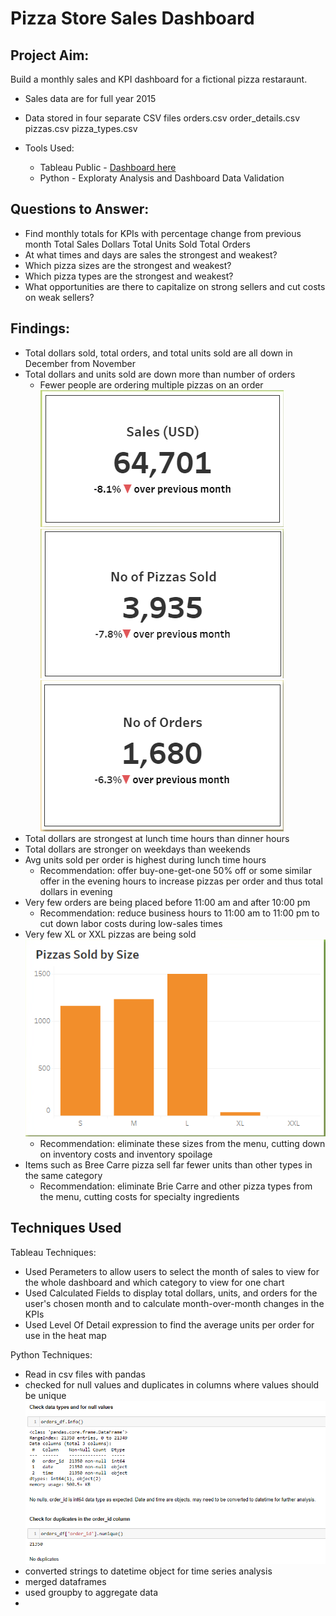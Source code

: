 # Pizza Store Sales Dashboard

## Project Aim:
Build a monthly sales and KPI dashboard for a fictional pizza restaraunt.
- Sales data are for full year 2015
- Data stored in four separate CSV files
    orders.csv
    order_details.csv
    pizzas.csv
    pizza_types.csv

- Tools Used:
    - Tableau Public - [Dashboard here](https://public.tableau.com/app/profile/michael.hertel/viz/PizzaStoreDashboard/Dashboard2)
    - Python - Exploraty Analysis and Dashboard Data Validation

## Questions to Answer:
- Find monthly totals for KPIs with percentage change from previous month
    Total Sales Dollars
    Total Units Sold
    Total Orders
- At what times and days are sales the strongest and weakest?
- Which pizza sizes are the strongest and weakest?
- Which pizza types are the strongest and weakest?
- What opportunities are there to capitalize on strong sellers and cut costs on weak sellers?

## Findings:
- Total dollars sold, total orders, and total units sold are all down in December from November
- Total dollars and units sold are down more than number of orders
    - Fewer people are ordering multiple pizzas on an order
![dollars](/images/dollars_card.png) ![units](/images/units_card.png)![orders](/images/orders_card.png)
- Total dollars are strongest at lunch time hours than dinner hours
- Total dollars are stronger on weekdays than weekends
- Avg units sold per order is highest during lunch time hours
    - Recommendation: offer buy-one-get-one 50% off or some similar offer in the evening hours to increase pizzas per order and thus total dollars in evening
- Very few orders are being placed before 11:00 am and after 10:00 pm
    - Recommendation: reduce business hours to 11:00 am to 11:00 pm to cut down labor costs during low-sales times
- Very few XL or XXL pizzas are being sold
![sizes](/images/sizes.png)
    - Recommendation: eliminate  these sizes from the menu, cutting down on inventory costs and inventory spoilage
- Items such as Bree Carre pizza sell far fewer units than other types in the same category
    - Recommendation: eliminate Brie Carre and other pizza types from the menu, cutting costs for specialty ingredients

## Techniques Used
Tableau Techniques:
- Used Perameters to allow users to select the month of sales to view for the whole dashboard and which category to view for one chart
- Used Calculated Fields to display total dollars, units, and orders for the user's chosen month and to calculate month-over-month changes in the KPIs
- Used Level Of Detail expression to find the average units per order for use in the heat map

Python Techniques:
- Read in csv files with pandas
- checked for null values and duplicates in columns where values should be unique
![null/duplicates](/images/nulls_duplicates_check.png)
- converted strings to datetime object for time series analysis
- merged dataframes
- used groupby to aggregate data
- 


    

    
    